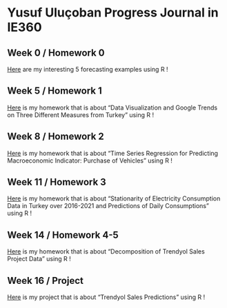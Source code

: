 # Yusuf Uluçoban Progress Journal in IE360

## Week 0 / Homework 0 

[Here](files/IE360_Spring21_Homework0.html) are my interesting 5 forecasting examples using R !


## Week 5 / Homework 1

[Here](files/hw1.html) is my homework that is about “Data Visualization and Google Trends on Three Different Measures from Turkey” using R !


## Week 8 / Homework 2

[Here](files/Homework2.html) is my homework that is about “Time Series Regression for Predicting Macroeconomic Indicator: Purchase of Vehicles” using R !


## Week 11 / Homework 3

[Here](files/Homework3.html) is my homework that is about “Stationarity of Electricity Consumption Data in Turkey over 2016-2021 and Predictions of Daily Consumptions” using R !


## Week 14 / Homework 4-5

[Here](files/Homework_4_5.html) is my homework that is about “Decomposition of Trendyol Sales Project Data” using R !


## Week 16 / Project

[Here](files/Project_Report.html) is my project that is about “Trendyol Sales Predictions” using R !